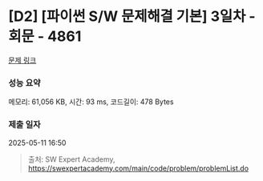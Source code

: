 # [D2] [파이썬 S/W 문제해결 기본] 3일차 - 회문 - 4861 

[문제 링크](https://swexpertacademy.com/main/code/problem/problemDetail.do?contestProbId=AWTQQXcKQHkDFAVT) 

### 성능 요약

메모리: 61,056 KB, 시간: 93 ms, 코드길이: 478 Bytes

### 제출 일자

2025-05-11 16:50



> 출처: SW Expert Academy, https://swexpertacademy.com/main/code/problem/problemList.do